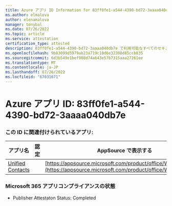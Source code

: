 ```yaml
---
title: Azure アプリ ID Information for 83ff0fe1-a544-4390-bd72-3aaaa040db7e
ms.author: elmalova
author: elenamalova
manager: tonybal
ms.date: 07/26/2022
ms.topic: article
ms.service: attestation
certification_type: attested
description: 83ff0fe1-a544-4390-bd72-3aaaa040db7e で利用可能なすべてのセキュリティとコンプライアンス情報。
ms.openlocfilehash: 9b83099d5979ab23a719c10d6e32308d85ccb835
ms.sourcegitcommit: 6d3b549e1bef908d74a643e57b7315aaa27261ee
ms.translationtype: MT
ms.contentlocale: ja-JP
ms.lasthandoff: 07/26/2022
ms.locfileid: "67031671"
---
```

# <a name="azure-app-id-83ff0fe1-a544-4390-bd72-3aaaa040db7e"></a>Azure アプリ ID: 83ff0fe1-a544-4390-bd72-3aaaa040db7e


### <a name="apps-associated-with-this-id"></a>この ID に関連付けられているアプリ:
| **アプリ名** | **認定** | **AppSource で表示する** |
|--------------|---------------|-----------------------|
| [Unified Contacts](../forward/WA200003877.md) |  | [https://appsource.microsoft.com/product/office/WA200003877](https://appsource.microsoft.com/product/office/WA200003877) |

### <a name="microsoft-365-app-compliance-status"></a>Microsoft 365 アプリコンプライアンスの状態
- Publisher Attestaton Status: Completed
